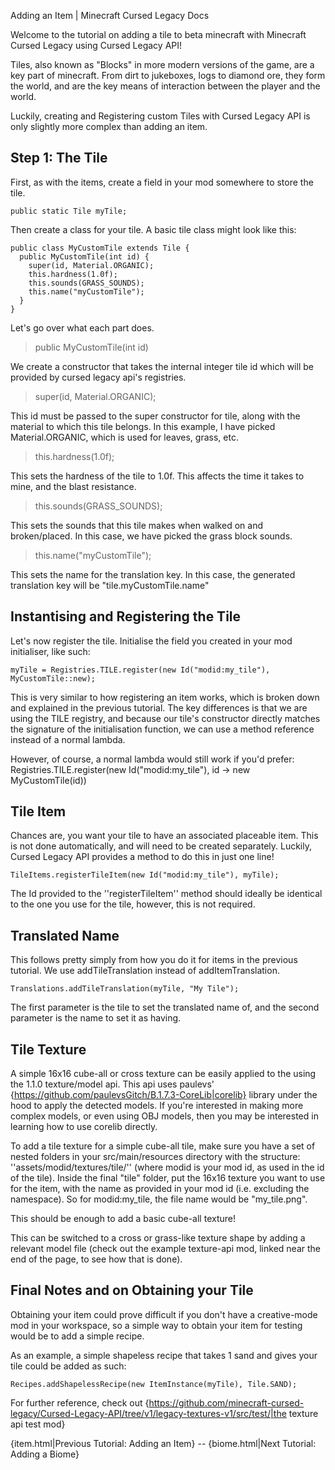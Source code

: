 Adding an Item | Minecraft Cursed Legacy Docs

Welcome to the tutorial on adding a tile to beta minecraft with Minecraft Cursed Legacy using Cursed Legacy API!

Tiles, also known as "Blocks" in more modern versions of the game, are a key part of minecraft. From dirt to jukeboxes, logs to diamond ore, they form the world, and are the key means of interaction between the player and the world.

Luckily, creating and Registering custom Tiles with Cursed Legacy API is only slightly more complex than adding an item.

## Step 1: The Tile

First, as with the items, create a field in your mod somewhere to store the tile.

```
public static Tile myTile;
```

Then create a class for your tile. A basic tile class might look like this:

```
public class MyCustomTile extends Tile {
  public MyCustomTile(int id) {
    super(id, Material.ORGANIC);
    this.hardness(1.0f);
    this.sounds(GRASS_SOUNDS);
    this.name("myCustomTile");
  }
}
```

Let's go over what each part does.

> public MyCustomTile(int id)

We create a constructor that takes the internal integer tile id which will be provided by cursed legacy api's registries.

> super(id, Material.ORGANIC);

This id must be passed to the super constructor for tile, along with the material to which this tile belongs. In this example, I have picked Material.ORGANIC, which is used for leaves, grass, etc. 

> this.hardness(1.0f);

This sets the hardness of the tile to 1.0f. This affects the time it takes to mine, and the blast resistance.

> this.sounds(GRASS_SOUNDS);

This sets the sounds that this tile makes when walked on and broken/placed. In this case, we have picked the grass block sounds.

> this.name("myCustomTile");

This sets the name for the translation key. In this case, the generated translation key will be "tile.myCustomTile.name"

## Instantising and Registering the Tile

Let's now register the tile.
Initialise the field you created in your mod initialiser, like such: 

```
myTile = Registries.TILE.register(new Id("modid:my_tile"), MyCustomTile::new);
```

This is very similar to how registering an item works, which is broken down and explained in the previous tutorial. The key differences is that we are using the TILE registry, and because our tile's constructor directly matches the signature of the initialisation function, we can use a method reference instead of a normal lambda.

However, of course, a normal lambda would still work if you'd prefer: Registries.TILE.register(new Id("modid:my_tile"), id -> new MyCustomTile(id))

## Tile Item

Chances are, you want your tile to have an associated placeable item. This is not done automatically, and will need to be created separately. Luckily, Cursed Legacy API provides a method to do this in just one line!

```
TileItems.registerTileItem(new Id("modid:my_tile"), myTile);
```

The Id provided to the ''registerTileItem'' method should ideally be identical to the one you use for the tile, however, this is not required.

## Translated Name

This follows pretty simply from how you do it for items in the previous tutorial. We use addTileTranslation instead of addItemTranslation.

```
Translations.addTileTranslation(myTile, "My Tile");
```

The first parameter is the tile to set the translated name of, and the second parameter is the name to set it as having.

## Tile Texture

A simple 16x16 cube-all or cross texture can be easily applied to the using the 1.1.0 texture/model api. This api uses paulevs' {https://github.com/paulevsGitch/B.1.7.3-CoreLib|corelib} library under the hood to apply the detected models. If you're interested in making more complex models, or even using OBJ models, then you may be interested in learning how to use corelib directly.

To add a tile texture for a simple cube-all tile, make sure you have a set of nested folders in your src/main/resources directory with the structure: ''assets/modid/textures/tile/'' (where modid is your mod id, as used in the id of the tile). Inside the final "tile" folder, put the 16x16 texture you want to use for the item, with the name as provided in your mod id (i.e. excluding the namespace). So for modid:my_tile, the file name would be "my_tile.png".

This should be enough to add a basic cube-all texture!

This can be switched to a cross or grass-like texture shape by adding a relevant model file (check out the example texture-api mod, linked near the end of the page, to see how that is done).

## Final Notes and on Obtaining your Tile

Obtaining your item could prove difficult if you don't have a creative-mode mod in your workspace, so a simple way to obtain your item for testing would be to add a simple recipe.

As an example, a simple shapeless recipe that takes 1 sand and gives your tile could be added as such:

```
Recipes.addShapelessRecipe(new ItemInstance(myTile), Tile.SAND);
```

For further reference, check out {https://github.com/minecraft-cursed-legacy/Cursed-Legacy-API/tree/v1/legacy-textures-v1/src/test/|the texture api test mod}

{item.html|Previous Tutorial: Adding an Item} -- {biome.html|Next Tutorial: Adding a Biome}
